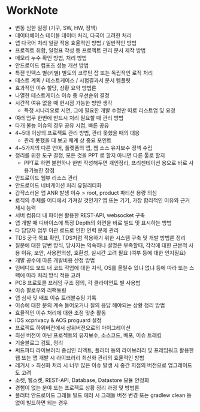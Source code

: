 # WorkNote

- 변동 심한 일정 (기구, SW, HW, 정책)
- 데이터베이스 테이블 데이터 처리, 다국어 고려한 처리
- 앱 다국어 처리 일괄 적용 효율적인 방법 / 일반적인 방법
- 프로젝트 취합, 일정표 작성 등 프로젝트 관리 문서 제작 방법
- 메모리 누수 확인 방법, 처리 방법
- 안드로이드 컴포즈 성능 개선 방법
- 특젇 인덱스 별(키별) 별도의 코루틴 잡 또는 독립적인 로직 처리
- 테스트 계획 / 테스트케이스 / 시험결과서 문서 템플릿
- 효과적인 이슈 할당, 상황 요약 방법론
- 나열한 테스트케이스 이슈 중 우선순위 결정
- 시간적 여유 없을 때 현시점 가능한 방안 생각
  - 특정 시나리오로 시연, 그에 필요한 개발 수정만 따로 리스트업 및 요청
- 여러 업무 한번에 반드시 처리 필요할 때 관리 방법
- 타개 불능 이슈의 경우 공유 시점, 빠른 공유
- 4~5대 이상의 프로젝트 관리 방법, 관리 못했을 때의 대응
  - 관리 못했을 때 보고 체계 상 중요 포인트
- 4~5가지의 다른 언어, 플랫폼의 앱, 웹 소스 유지보수 정책 수립
- 정리를 위한 도구 결정, 모든 것을 PPT 로 할지 아니면 다른 툴로 할지
  - PPT로 하면 불편하나 한번 작성해두면 개인정리, 프리젠테이션 용으로 바로 사용가능한 장점
- 안드로이드 웹뷰 리소스 관리
- 안드로이드 네비게이션 처리 유틸리티화
- 갑작스러운 앱 ANR 발생 이슈 > root, product 파티션 용량 의심
- 로직의 주체를 어디에서 가져갈 것인가? 앱 또는 기기, 가장 합리적인 이유와 근거 제시 능력
- 서버 컴퓨터 내 파이썬 활용한 REST-API, websocket 구축
- 앱 개발 때 디바이스에 특정 Depth의 화면을 바로 빌드 및 표시하는 방법
- 타 담당자 업무 이관 로드로 인한 인력 문제 관리
- TDS 궁극 목표 확인, TDS처럼 적용하기 위한 시스템 구축 및 개발 방법론 정리
- 질문에 대한 답변 방식, 당사자는 익숙하나 설명은 부족할때, 각각에 대한 근본적 사용 이유, 보안, 사용편의성, 호환성, 실시간 고려 필요 (여부 등에 대한 인지필요)
- 개발 공수에 따른 개발비용 산정 방법
- 임베디드 보드 내 코드 작업에 대한 지식, OS를 올릴수 있냐 없냐 등에 따라 또는 스펙에 따라 처리 방식 적용 고려
- PCB 프로토콜 프레임 구조 정의, 각 클라이언트 별 사용법
- 이슈 팔로우와 리팩토링
- 앱 심사 및 배포 이슈 트러블슈팅 기록
- 이슈에 대한 문의 계속 들어오거나 질의 응답 해야되는 상황 정리 방법
- 효율적인 이슈 처리에 대한 초점 맞춘 활동
- iOS xcprivacy & AOS proguard 설정
- 프로젝트 하위버전에서 상위버전으로의 마이그레이션
- 최신 버전이 아닌 프로젝트의 유지보수, 소스코드, 배포, 이슈 트래킹
- 기술블로그 검토, 정리
- 써드파티 라이브러리 중심인 리액트, 플러터 등의 라이브러리 및 프레임워크 활용한 웹 또는 앱 개발 시 라이브러리 최신화 관리의 효율적인 방법
- 레거시 > 최신화 처리 시 너무 많은 이슈 발생 시 중간 지점의 버전으로 업그레이드도 고려
- 소켓, 웹소켓, REST-API, Database, Datastore 모듈 안정화
- 경험이 없는 분야 또는 프로젝트 상황 정리 과정 및 방법론
- 플러터 안드로이드 그래들 빌드 에러 시 그래들 버전 변경 또는 gradlew clean 등 없이 빌드하면 되는 경우